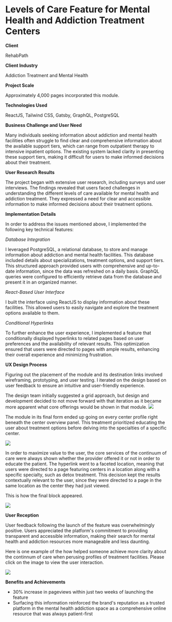 # Levels of Care Feature for Mental Health and Addiction Treatment Centers

<b>Client</b>

RehabPath

<b>Client Industry</b>

Addiction Treatment and Mental Health

<b>Project Scale</b>

Approximately 4,000 pages incorporated this module.

<b>Technologies Used</b>

ReactJS, Tailwind CSS, Gatsby, GraphQL, PostgreSQL

<b>Business Challenge and User Need</b>

Many individuals seeking information about addiction and mental health facilities often struggle to find clear and comprehensive information about the available support tiers, which can range from outpatient therapy to intensive inpatient options. The existing system lacked clarity in presenting these support tiers, making it difficult for users to make informed decisions about their treatment.

<b>User Research Results</b>

The project began with extensive user research, including surveys and user interviews. The findings revealed that users faced challenges in understanding the different levels of care available for mental health and addiction treatment. They expressed a need for clear and accessible information to make informed decisions about their treatment options.

<b>Implementation Details</b>

In order to address the issues mentioned above, I implemented the following key technical features:

*Database Integration*

I leveraged PostgreSQL, a relational database, to store and manage information about addiction and mental health facilities. This database included details about specializations, treatment options, and support tiers. This structured approach provided users with comprehensive and up-to-date information, since the data was refreshed on a daily basis. GraphQL queries were configured to efficiently retrieve data from the database and present it in an organized manner.

*React-Based User Interface*

I built the interface using ReactJS to display information about these facilities. This allowed users to easily navigate and explore the treatment options available to them. 

*Conditional Hyperlinks*

To further enhance the user experience, I implemented a feature that conditionally displayed hyperlinks to related pages based on user preferences and the availability of relevant results. This optimization ensured that users were directed to pages with ample results, enhancing their overall experience and minimizing frustration. 

<b>UX Design Process</b>

Figuring out the placement of the module and its destination links involved wireframing, prototyping, and user testing. I iterated on the design based on user feedback to ensure an intuitive and user-friendly experience.

The design team initially suggested a grid approach, but design and development decided to not move forward with that iteration as it became more apparent what core offerings would be shown in that module.
<img src="https://i.imgur.com/JfzY8PS.png">

The module in its final form ended up going on every center profile right beneath the center overview panel. This treatment prioritized educating the user about treatment options before delving into the specialties of a specific center.

<img src="https://i.imgur.com/GJSVieA.png"/>

In order to maximize value to the user, the core services of the continuum of care were always shown whether the provider offered it or not in order to educate the patient. The hyperlink went to a faceted location, meaning that users were directed to a page featuring centers in a location along with a specific specialty, such as detox treatment. This decision kept the results contextually relevant to the user, since they were directed to a page in the same location as the center they had just viewed.

This is how the final block appeared.


<img src="https://i.imgur.com/6PtX7Nh.png"/>


<b>User Reception</b>

User feedback following the launch of the feature was overwhelmingly positive. Users appreciated the platform's commitment to providing transparent and accessible information, making their search for mental health and addiction resources more manageable and less daunting.

Here is one example of the how helped someone achieve more clarity about the continnum of care when perusing profiles of treatment facilities. Please click on the image to view the user interaction.

<a href="https://drive.google.com/file/d/1sCRUGweHWsJYjoLGQ0c186nQ_8ylOK9y/view?usp=sharing" title="Levels of Care Module"><img src="https://i.imgur.com/6vbFpC8.png"/></a>


<b>Benefits and Achievements</b>

- 30% increase in pageviews within just two weeks of launching the feature
- Surfacing this information reinforced the brand's reputation as a trusted platform in the mental health addiction space as a comprehensive online resource that was always patient-first
